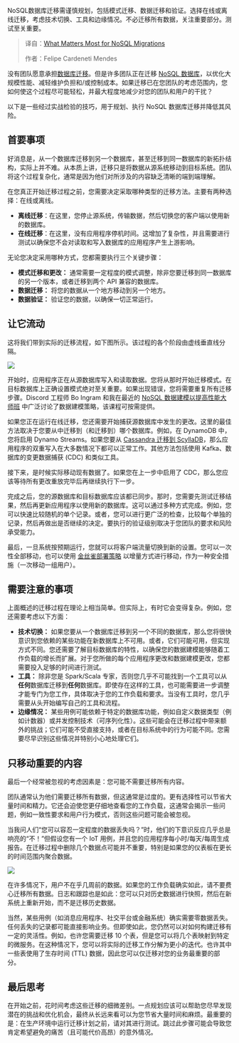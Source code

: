 
<!--
title: NoSQL迁移，什么最重要
cover: https://cdn.thenewstack.io/media/2025/08/0bbf83d7-migration.jpg
summary: NoSQL数据库迁移需谨慎规划，包括模式迁移、数据迁移和验证。选择在线或离线迁移，考虑技术切换、工具和边缘情况。不必迁移所有数据，关注重要部分。测试至关重要。
-->

NoSQL数据库迁移需谨慎规划，包括模式迁移、数据迁移和验证。选择在线或离线迁移，考虑技术切换、工具和边缘情况。不必迁移所有数据，关注重要部分。测试至关重要。

> 译自：[What Matters Most for NoSQL Migrations](https://thenewstack.io/what-matters-most-for-nosql-migrations/)
> 
> 作者：Felipe Cardeneti Mendes

没有团队愿意承担[数据库迁移](https://thenewstack.io/lessons-learned-leading-high-stakes-data-migrations/)。但是许多团队正在迁移 [NoSQL 数据库](https://thenewstack.io/nosql-database-growth-has-slowed-but-ai-is-driving-demand/)，以优化大规模性能、减轻维护负担和/或控制成本。如果迁移已在您团队的考虑范围内，您如何使这个过程尽可能轻松，并最大程度地减少对您的团队和用户的干扰？

以下是一些经过实战检验的技巧，用于规划、执行 NoSQL 数据库迁移并降低其风险。

## 首要事项

好消息是，从一个数据库迁移到另一个数据库，甚至迁移到同一数据库的新拓扑结构，实际上并不难。从本质上讲，迁移只是将数据从源系统移动到目标系统。团队将这个过程复杂化，通常是因为他们对所涉及的内容缺乏清晰的端到端理解。

在您真正开始迁移过程之前，您需要决定采取哪种类型的迁移方法。主要有两种选择：在线或离线。

*   **离线迁移**：在这里，您停止源系统，传输数据，然后切换您的客户端以使用新的数据库。
*   **在线迁移**：在这里，没有应用程序停机时间。这增加了复杂性，并且需要进行测试以确保您不会对读取和写入数据库的应用程序产生上游影响。

无论您决定采用哪种方式，您都需要执行三个关键步骤：

*   **模式迁移和更改：** 通常需要一定程度的模式调整，除非您要迁移到同一数据库的另一个版本，或者迁移到两个 API 兼容的数据库。
*   **数据迁移：** 将您的数据从一个地方移动到另一个地方。
*   **数据验证：** 验证您的数据，以确保一切正常运行。

## 让它流动

这将我们带到实际的迁移流程，如下图所示。该过程的各个阶段由虚线垂直线分隔。

[![](https://cdn.thenewstack.io/media/2025/08/6db85d25-image1.png)](https://cdn.thenewstack.io/media/2025/08/6db85d25-image1.png)

开始时，应用程序正在从源数据库写入和读取数据。您将从那时开始迁移模式。在目标数据库上正确设置模式绝对至关重要。如果出现错误，您将需要重复所有迁移步骤。Discord 工程师 Bo Ingram 和我在最近的 [NoSQL 数据建模以提高性能大师班](https://lp.scylladb.com/data-model-performance-masterclass-ondemand-register) 中广泛讨论了数据建模策略，该课程可按需提供。

如果您正在运行在线迁移，您还需要开始捕获源数据库中发生的更改。这里的最佳方法取决于您要从中迁移到（和迁移到）哪个数据库。例如，在 DynamoDB 中，您将启用 Dynamo Streams。如果您要从 [Cassandra 迁移到 ScyllaDB](https://thenewstack.io/benchmarking-apache-cassandra-40-nodes-vs-scylladb-4-nodes/)，那么应用程序的双重写入在大多数情况下都可以正常工作。其他方法包括使用 Kafka、数据库的变更数据捕获 (CDC) 和类似工具。

接下来，是时候实际移动现有数据了。如果您在上一步中启用了 CDC，那么您应该等待所有更改重放完毕后再继续执行下一步。

完成之后，您的源数据库和目标数据库应该都已同步。那时，您需要先测试迁移结果，然后再更新应用程序以使用新的数据库。这可以通过多种方式完成。例如，您可以快速比较随机的单个记录。或者，您可以进行更广泛的检查，比较每个单独的记录，然后再做出是否继续的决定。要执行的验证级别取决于您团队的要求和风险承受能力。

最后，一旦系统按预期运行，您就可以将客户端流量切换到新的设置。您可以一次性全部移动，也可以使用 [金丝雀部署策略](https://wa.aws.amazon.com/wellarchitected/2020-07-02T19-33-23/wat.concept.canary-deployment.en.html) 以增量方式进行移动，作为一种安全措施（一次移动一组用户）。

## 需要注意的事项

上面概述的迁移过程在理论上相当简单。但实际上，有时它会变得复杂。例如，您还需要考虑以下方面：

*   **技术切换：** 如果您要从一个数据库迁移到另一个不同的数据库，那么您将很快意识到您依赖的某些功能在新数据库上不可用。或者，它们可能可用，但实现方式不同。您还需要了解目标数据库的特性，以确保您的数据建模能够随着工作负载的增长而扩展。对于您所做的每个应用程序更改和数据建模更改，您都需要投入足够的时间进行测试。
*   **工具：** 除非您是 Spark/Scala 专家，否则您几乎不可能找到一个工具可以从**任何**数据库迁移到**任何**数据库。即使存在这样的工具，也可能需要进一步调整才能专门为您工作，具体取决于您的工作负载和要求。当没有工具时，您几乎需要从头开始编写自己的工具和流程。
*   **边缘情况：** 某些用例可能依赖于特定的数据库功能，例如自定义数据类型（例如计数器）或并发控制技术（可序列化性）。这些可能会在迁移过程中带来额外的挑战；它们可能不受直接支持，或者在目标系统中的行为可能不同。您需要尽早识别这些情况并特别小心地处理它们。

## 

## 只移动重要的内容

最后一个经常被忽视的考虑因素是：您可能不需要迁移所有内容。

团队通常认为他们需要迁移所有数据，但这通常是过度的。更有选择性可以节省大量时间和精力。它还会迫使您更仔细地查看您的工作负载，这通常会揭示一些问题，例如一致性要求和用户行为模式，否则这些问题可能会被忽视。

当我问人们“您可以容忍一定程度的数据丢失吗？”时，他们的下意识反应几乎总是响亮的“不！”但假设您有一个 IoT 用例，并且您的应用程序每小时/每天/每周生成报告。在迁移过程中删除几个数据点可能并不重要，特别是如果您的仪表板在更长的时间范围内聚合数据。

[![](https://cdn.thenewstack.io/media/2025/08/c8a0c6ea-image3.png)](https://cdn.thenewstack.io/media/2025/08/c8a0c6ea-image3.png)

在许多情况下，用户不在乎几周前的数据。如果您的工作负载确实如此，请不要费心迁移所有数据。日志和跟踪也是如此：您可以只对历史数据进行快照，然后在新系统上重新开始，而不是迁移历史数据。

当然，某些用例（如消息应用程序、社交平台或金融系统）确实需要零数据丢失。任何丢失的记录都可能直接影响业务。但即使如此，您仍然可以对如何构建迁移有一定的灵活性。例如，也许您需要迁移 10 个表，但是您可以将几个表映射到特定的微服务。在这种情况下，您可以将实际的迁移工作分解为更小的迭代。也许其中一些表使用了生存时间 (TTL) 数据，因此您可以仅迁移对您的业务最重要的部分。

## 最后思考

在开始之前，花时间考虑这些迁移的细微差别。一点规划应该可以帮助您尽早发现潜在的挑战和优化机会，最终从长远来看可以为您节省大量时间和麻烦。最重要的是：在生产环境中运行迁移计划之前，请对其进行测试。跳过此步骤可能会导致您肯定希望避免的痛苦（且可能代价高昂）的意外情况。